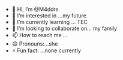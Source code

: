 - 👋 Hi, I’m @M4ddrs
- 👀 I’m interested in ...my future
- 🌱 I’m currently learning ... TEC
- 💞️ I’m looking to collaborate on... my family
- 📫 How to reach me ...
- 😄 Pronouns:...she
- ⚡ Fun fact: ...none currently

<!---
M4ddrs/M4ddrs is a ✨ special ✨ repository because its `README.md` (this file) appears on your GitHub profile.
You can click the Preview link to take a look at your changes.
--->

